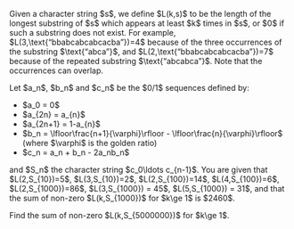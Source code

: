 <p>Given a character string $s$, we define $L(k,s)$ to be the length of the longest substring of $s$ which appears at least $k$ times in $s$, or $0$ if such a substring does not exist. For example, $L(3,\text{“bbabcabcabcacba”})=4$ because of the three occurrences of the substring $\text{“abca”}$, and $L(2,\text{“bbabcabcabcacba”})=7$ because of the repeated substring $\text{“abcabca”}$. Note that the occurrences can overlap.</p>

<p>Let $a_n$, $b_n$ and $c_n$ be the $0/1$ sequences defined by:</p>
<ul>
<li>$a_0 = 0$</li>
<li>$a_{2n} = a_{n}$</li>
<li>$a_{2n+1} = 1-a_{n}$</li>
<li>$b_n = \lfloor\frac{n+1}{\varphi}\rfloor - \lfloor\frac{n}{\varphi}\rfloor$ (where $\varphi$ is the golden ratio)</li>
<li>$c_n = a_n + b_n - 2a_nb_n$</li>
</ul>
<p>and $S_n$ the character string $c_0\ldots c_{n-1}$. You are given that $L(2,S_{10})=5$, $L(3,S_{10})=2$, $L(2,S_{100})=14$, $L(4,S_{100})=6$, $L(2,S_{1000})=86$, $L(3,S_{1000}) = 45$, $L(5,S_{1000}) = 31$, and that the sum of non-zero $L(k,S_{1000})$ for $k\ge 1$ is $2460$.</p>

<p>Find the sum of non-zero $L(k,S_{5000000})$ for $k\ge 1$.</p>

